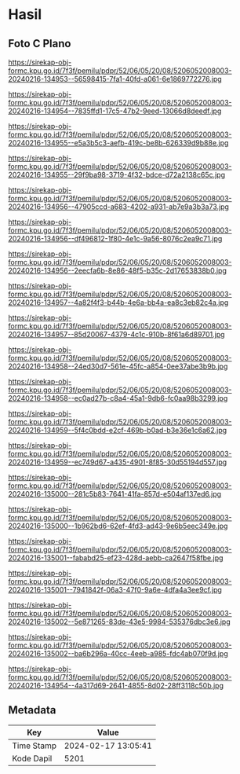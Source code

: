 # Hasil

## Foto C Plano

https://sirekap-obj-formc.kpu.go.id/7f3f/pemilu/pdpr/52/06/05/20/08/5206052008003-20240216-134953--56598415-7fa1-40fd-a061-6e1869772276.jpg

https://sirekap-obj-formc.kpu.go.id/7f3f/pemilu/pdpr/52/06/05/20/08/5206052008003-20240216-134954--7835ffd1-17c5-47b2-9eed-13066d8deedf.jpg

https://sirekap-obj-formc.kpu.go.id/7f3f/pemilu/pdpr/52/06/05/20/08/5206052008003-20240216-134955--e5a3b5c3-aefb-419c-be8b-626339d9b88e.jpg

https://sirekap-obj-formc.kpu.go.id/7f3f/pemilu/pdpr/52/06/05/20/08/5206052008003-20240216-134955--29f9ba98-3719-4f32-bdce-d72a2138c65c.jpg

https://sirekap-obj-formc.kpu.go.id/7f3f/pemilu/pdpr/52/06/05/20/08/5206052008003-20240216-134956--47905ccd-a683-4202-a931-ab7e9a3b3a73.jpg

https://sirekap-obj-formc.kpu.go.id/7f3f/pemilu/pdpr/52/06/05/20/08/5206052008003-20240216-134956--df496812-1f80-4e1c-9a56-8076c2ea9c71.jpg

https://sirekap-obj-formc.kpu.go.id/7f3f/pemilu/pdpr/52/06/05/20/08/5206052008003-20240216-134956--2eecfa6b-8e86-48f5-b35c-2d17653838b0.jpg

https://sirekap-obj-formc.kpu.go.id/7f3f/pemilu/pdpr/52/06/05/20/08/5206052008003-20240216-134957--4a82f4f3-b44b-4e6a-bb4a-ea8c3eb82c4a.jpg

https://sirekap-obj-formc.kpu.go.id/7f3f/pemilu/pdpr/52/06/05/20/08/5206052008003-20240216-134957--85d20067-4379-4c1c-910b-8f61a6d89701.jpg

https://sirekap-obj-formc.kpu.go.id/7f3f/pemilu/pdpr/52/06/05/20/08/5206052008003-20240216-134958--24ed30d7-561e-45fc-a854-0ee37abe3b9b.jpg

https://sirekap-obj-formc.kpu.go.id/7f3f/pemilu/pdpr/52/06/05/20/08/5206052008003-20240216-134958--ec0ad27b-c8a4-45a1-9db6-fc0aa98b3299.jpg

https://sirekap-obj-formc.kpu.go.id/7f3f/pemilu/pdpr/52/06/05/20/08/5206052008003-20240216-134959--5f4c0bdd-e2cf-469b-b0ad-b3e36e1c6a62.jpg

https://sirekap-obj-formc.kpu.go.id/7f3f/pemilu/pdpr/52/06/05/20/08/5206052008003-20240216-134959--ec749d67-a435-4901-8f85-30d55194d557.jpg

https://sirekap-obj-formc.kpu.go.id/7f3f/pemilu/pdpr/52/06/05/20/08/5206052008003-20240216-135000--281c5b83-7641-41fa-857d-e504af137ed6.jpg

https://sirekap-obj-formc.kpu.go.id/7f3f/pemilu/pdpr/52/06/05/20/08/5206052008003-20240216-135000--1b962bd6-62ef-4fd3-ad43-9e6b5eec349e.jpg

https://sirekap-obj-formc.kpu.go.id/7f3f/pemilu/pdpr/52/06/05/20/08/5206052008003-20240216-135001--fababd25-ef23-428d-aebb-ca2647f58fbe.jpg

https://sirekap-obj-formc.kpu.go.id/7f3f/pemilu/pdpr/52/06/05/20/08/5206052008003-20240216-135001--7941842f-06a3-47f0-9a6e-4dfa4a3ee9cf.jpg

https://sirekap-obj-formc.kpu.go.id/7f3f/pemilu/pdpr/52/06/05/20/08/5206052008003-20240216-135002--5e871265-83de-43e5-9984-535376dbc3e6.jpg

https://sirekap-obj-formc.kpu.go.id/7f3f/pemilu/pdpr/52/06/05/20/08/5206052008003-20240216-135002--ba6b296a-40cc-4eeb-a985-fdc4ab070f9d.jpg

https://sirekap-obj-formc.kpu.go.id/7f3f/pemilu/pdpr/52/06/05/20/08/5206052008003-20240216-134954--4a317d69-2641-4855-8d02-28ff3118c50b.jpg


## Metadata

| Key        | Value               |
| ---------- | ------------------- |
| Time Stamp | 2024-02-17 13:05:41 |
| Kode Dapil | 5201                |



